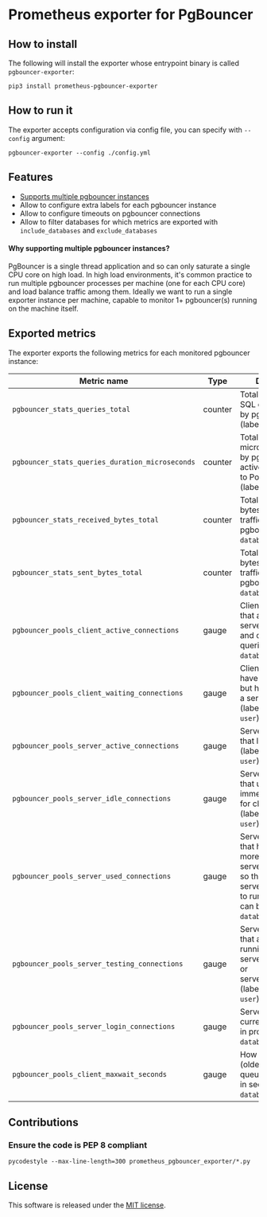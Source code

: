 # Prometheus exporter for PgBouncer


## How to install

The following will install the exporter whose entrypoint binary is called `pgbouncer-exporter`:

```
pip3 install prometheus-pgbouncer-exporter
```


## How to run it

The exporter accepts configuration via config file, you can specify with `--config` argument:

`pgbouncer-exporter --config ./config.yml`


## Features

- [Supports multiple pgbouncer instances](#why-supporting-multiple-pgbouncer-instances)
- Allow to configure extra labels for each pgbouncer instance
- Allow to configure timeouts on pgbouncer connections
- Allow to filter databases for which metrics are exported with `include_databases` and `exclude_databases`


#### Why supporting multiple pgbouncer instances?

PgBouncer is a single thread application and so can only saturate a single CPU core on high load. In high load environments, it's common practice to run multiple pgbouncer processes per machine (one for each CPU core) and load balance traffic among them. Ideally we want to run a single exporter instance per machine, capable to monitor 1+ pgbouncer(s) running on the machine itself.


## Exported metrics

The exporter exports the following metrics for each monitored pgbouncer instance:

| Metric name                                     | Type     | Description      |
| ----------------------------------------------- | -------- | ---------------- |
| `pgbouncer_stats_queries_total`                 | counter  | Total number of SQL queries pooled by pgbouncer (labels: `database`) |
| `pgbouncer_stats_queries_duration_microseconds` | counter  | Total number of microseconds spent by pgbouncer when actively connected to PostgreSQL (labels: `database`) |
| `pgbouncer_stats_received_bytes_total`          | counter  | Total volume in bytes of network traffic received by pgbouncer (labels: `database`) |
| `pgbouncer_stats_sent_bytes_total`              | counter  | Total volume in bytes of network traffic sent by pgbouncer (labels: `database`) |
| `pgbouncer_pools_client_active_connections`     | gauge    | Client connections that are linked to server connection and can process queries (labels: `database`, `user`) |
| `pgbouncer_pools_client_waiting_connections`    | gauge    | Client connections have sent queries but have not yet got a server connection (labels: `database`, `user`) |
| `pgbouncer_pools_server_active_connections`     | gauge    | Server connections that linked to client (labels: `database`, `user`) |
| `pgbouncer_pools_server_idle_connections`       | gauge    | Server connections that unused and immediately usable for client queries (labels: `database`, `user`) |
| `pgbouncer_pools_server_used_connections`       | gauge    | Server connections that have been idle more than server_check_delay, so they needs server_check_query to run on it before it can be used (labels: `database`, `user`) |
| `pgbouncer_pools_server_testing_connections`    | gauge    | Server connections that are currently running either server_reset_query or server_check_query (labels: `database`, `user`) |
| `pgbouncer_pools_server_login_connections`      | gauge    | Server connections currently in logging in process (labels: `database`, `user`) |
| `pgbouncer_pools_client_maxwait_seconds`        | gauge    | How long the first (oldest) client in queue has waited, in seconds (labels: `database`, `user`) |



## Contributions

### Ensure the code is PEP 8 compliant

`pycodestyle --max-line-length=300 prometheus_pgbouncer_exporter/*.py`


## License

This software is released under the [MIT license](LICENSE.txt).

